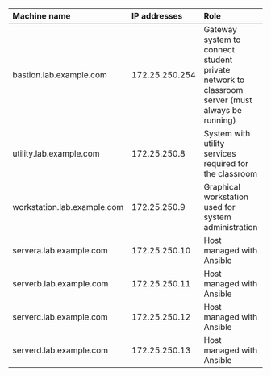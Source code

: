 | Machine name                 | IP addresses   | Role                                                                                            |
|:-----------------------------|:---------------|:------------------------------------------------------------------------------------------------|
| bastion.lab.example.com      | 172.25.250.254 | Gateway system to connect student private network to classroom server (must always be running)  |
| utility.lab.example.com	   | 172.25.250.8   | System with utility services required for the classroom                                         |
| workstation.lab.example.com  | 172.25.250.9   | Graphical workstation used for system administration                                            |
| servera.lab.example.com      | 172.25.250.10  | Host managed with Ansible                                                                       |
| serverb.lab.example.com      | 172.25.250.11  | Host managed with Ansible                                                                       |
| serverc.lab.example.com      | 172.25.250.12  | Host managed with Ansible                                                                       |
| serverd.lab.example.com      | 172.25.250.13  | Host managed with Ansible                                                                       |